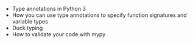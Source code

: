 - Type annotations in Python 3
- How you can use type annotations to specify function signatures and variable types
- Duck typing
- How to validate your code with mypy
